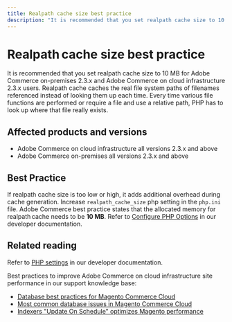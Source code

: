 ```yaml
---
title: Realpath cache size best practice
description: "It is recommended that you set realpath cache size to 10 MB for Adobe Commerce on-premises 2.3.x and Adobe Commerce on cloud infrastructure 2.3.x users. Realpath cache caches the real file system paths of filenames referenced instead of looking them up each time. Every time various file functions are performed or require a file and use a relative path, PHP has to look up where that file really exists."
---
```


# Realpath cache size best practice

It is recommended that you set realpath cache size to 10 MB for Adobe Commerce on-premises 2.3.x and Adobe Commerce on cloud infrastructure 2.3.x users. Realpath cache caches the real file system paths of filenames referenced instead of looking them up each time. Every time various file functions are performed or require a file and use a relative path, PHP has to look up where that file really exists.

## Affected products and versions

* Adobe Commerce on cloud infrastructure all versions 2.3.x and above
* Adobe Commerce on-premises all versions 2.3.x and above

## Best Practice

If realpath cache size is too low or high, it adds additional overhead during cache generation. Increase `realpath_cache_size` php setting in the `php.ini` file. Adobe Commerce best practice states that the allocated memory for realpath cache needs to be **10 MB**. Refer to [Configure PHP Options](https://devdocs.magento.com/cloud/project/project-conf-files_magento-app.html#customize-phpini-settings) in our developer documentation.

## Related reading

Refer to [PHP settings](https://devdocs.magento.com/guides/v2.3/performance-best-practices/software.html#php-settings) in our developer documentation.

Best practices to improve Adobe Commerce on cloud infrastructure site performance in our support knowledge base:

* [Database best practices for Magento Commerce Cloud](/help/best-practices/database/database-best-practices-for-magento-commerce-cloud.md)
* [Most common database issues in Magento Commerce Cloud](/help/best-practices/database/most-common-database-issues-in-magento-commerce-cloud.md)
* [Indexers "Update On Schedule" optimizes Magento performance](/help/best-practices/performance/indexers-update-on-schedule-optimizes-magento-performance.md)
